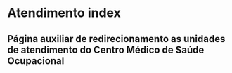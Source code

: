 # Atendimento index #

## Página auxiliar de redirecionamento as unidades de atendimento do Centro Médico de Saúde Ocupacional ##